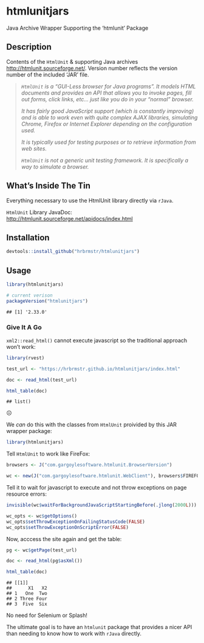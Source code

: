 
# htmlunitjars

Java Archive Wrapper Supporting the ‘htmlunit’ Package

## Description

Contents of the `HtmlUnit` & supporting Java archives
<http://htmlunit.sourceforge.net/>. Version number reflects the version
number of the included ‘JAR’ file.

> *`HtmlUnit` is a “GUI-Less browser for Java programs”. It models HTML
> documents and provides an API that allows you to invoke pages, fill
> out forms, click links, etc… just like you do in your “normal”
> browser.*
> 
> *It has fairly good JavaScript support (which is constantly improving)
> and is able to work even with quite complex AJAX libraries, simulating
> Chrome, Firefox or Internet Explorer depending on the configuration
> used.*
> 
> *It is typically used for testing purposes or to retrieve information
> from web sites.*
> 
> *`HtmlUnit` is not a generic unit testing framework. It is
> specifically a way to simulate a browser.*

## What’s Inside The Tin

Everything necessary to use the HtmlUnit library directly via `rJava`.

`HtmlUnit` Library JavaDoc:
<http://htmlunit.sourceforge.net/apidocs/index.html>

## Installation

``` r
devtools::install_github("hrbrmstr/htmlunitjars")
```

## Usage

``` r
library(htmlunitjars)

# current verison
packageVersion("htmlunitjars")
```

    ## [1] '2.33.0'

### Give It A Go

`xml2::read_html()` cannot execute javascript so the traditional
approach won’t work:

``` r
library(rvest)

test_url <- "https://hrbrmstr.github.io/htmlunitjars/index.html"

doc <- read_html(test_url)

html_table(doc)
```

    ## list()

☹️

We *can* do this with the classes from `HtmlUnit` proivided by this JAR
wrapper package:

``` r
library(htmlunitjars)
```

Tell `HtmlUnit` to work like FireFox:

``` r
browsers <- J("com.gargoylesoftware.htmlunit.BrowserVersion")

wc <- new(J("com.gargoylesoftware.htmlunit.WebClient"), browsers$FIREFOX_17)
```

Tell it to wait for javascript to execute and not throw exceptions on
page resource errors:

``` r
invisible(wc$waitForBackgroundJavaScriptStartingBefore(.jlong(2000L)))

wc_opts <- wc$getOptions()
wc_opts$setThrowExceptionOnFailingStatusCode(FALSE)
wc_opts$setThrowExceptionOnScriptError(FALSE)
```

Now, acccess the site again and get the table:

``` r
pg <- wc$getPage(test_url)

doc <- read_html(pg$asXml())

html_table(doc)
```

    ## [[1]]
    ##      X1   X2
    ## 1   One  Two
    ## 2 Three Four
    ## 3  Five  Six

No need for Selenium or Splash\!

The ultimate goal is to have an `htmlunit` package that provides a nicer
API than needing to know how to work with `rJava` directly.
